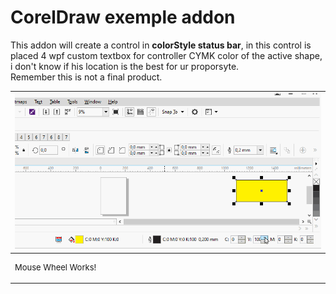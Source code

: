 ﻿# CorelDraw exemple addon

This addon will create a control in **colorStyle status bar**, in this control is placed 4 wpf custom textbox for controller CYMK color of the active shape, i don't know if his location is the best for ur proporsyte.  
Remember this is not a final product.


| ![Demo](coisa.gif) |
| --- |
| <p style="font-size: small;">  Mouse Wheel Works! </p> |



